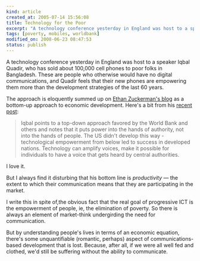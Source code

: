 ```yaml
--- 
kind: article
created_at: 2005-07-14 15:56:08
title: Technology for the Poor
excerpt: "A technology conference yesterday in England was host to a speaker Iqbal Quadir, who has sold about 100,000 cell phones to poor folks in Bangladesh."
tags: [poverty, mobiles, worldbank]
modified_on: 2008-06-23 08:47:53
status: publish
---
```


A technology conference yesterday in England was host to a speaker Iqbal Quadir, who has sold about 100,000 cell phones to poor folks in Bangladesh. These are people who otherwise would have no digital communications, and Quadir feels that their new phones are empowering them more than the development strategies of the last 60 years.

The approach is eloquently summed up on <a href="http://www.ethanzuckerman.com">Ethan Zuckerman's blog</a> as a bottom-up approach to economic development. Here's a bit from his <a href="http://www.ethanzuckerman.com/blog/?p=85">recent post</a>:

<blockquote class="large">
Iqbal points to a top-down approach favored by the World Bank and others and notes that it puts power into the hands of authority, not into the hands of people. The US didn't develop this way - technological empowerment from below led to success in developed nations. Technology can amplify voices, make it possible for individuals to have a voice that gets heard by central authorities.
</blockquote>

I love it.

But I always find it disturbing that his bottom line is <em>productivity</em> &mdash; the extent to which their communication means that they are participating in the market. 

I write this in spite of,the obvious fact that the real goal of progressive ICT is the empowerment of people, ie, the elimination of poverty. So there is always an element of market-think undergirding the need for communication.

But by understanding people's lives in terms of an economic equation, there's some unquantifiable (romantic, perhaps) aspect of communications-based development that is lost. Because, after all, if we were all well fed and clothed, we'd still be suffering without the ability to communicate.